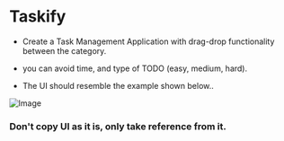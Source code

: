 
# Taskify

- Create a Task Management Application with drag-drop functionality between the category.

- you can avoid time, and type of TODO (easy, medium, hard).

- The UI should resemble the example shown below..

![Image](https://utfs.io/f/c63f4dc5-6833-4c65-9b07-e1421d833ee2-ng18dw.png)



### Don't copy UI as it is, only take reference from it.
